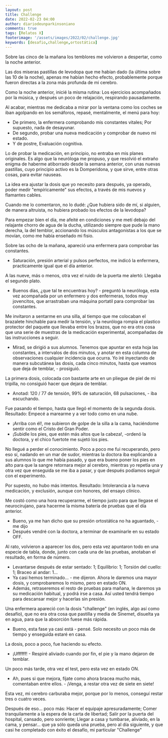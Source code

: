 ```yaml
---
layout: post
title: Challenge
date: 2022-02-23 04:00
author: diariodeunparkinsoniano
comments: true
tags: [Relatos X]
footerimage: '/assets/images/2022/02/challenge.jpg'
keywords: [desafio,challenge,ortostática]
---
```


Sobre las cinco de la mañana los temblores me volvieron a despertar, como la noche anterior.

Las dos miseras pastillas de levodopa que me habían dado (la última sobre las 10 de la noche), apenas me habían hecho efecto, probablemente porque fueron directas a la zona más profunda de mi cerebro.

Como la noche anterior, inicié la misma rutina: Los ejercicios acompañados por la música, y después un poco de relajación, respirando pausadamente.

Al acabar, mientras me dedicaba a mirar por la ventana como los coches se iban agolpando en los semáforos, repasé, mentalmente, el menú para hoy:

- De primero, la enfermera comprobando mis constantes vitales; Por supuesto, nada de desayunar.
- De segundo, probar una nueva medicación y comprobar de nuevo mi estado.
- Y de postre, Evaluación cognitiva.

Lo de probar la medicación, en principio, no entraba en mis planes originales. Es algo que la neuróloga me propuso, y que resolvió el extraño enigma de haberme atiborrado desde la semana anterior, con unas nuevas pastillas, cuyo principio activo es la Domperidona, y que sirve, entre otras cosas, para evitar nauseas.

La idea era ajustar la dosis que yo necesito para después, ya operado, poder medir "empíricamente" sus efectos, a través de mis nuevos y flamantes cables.

Cuando me lo comentaron, no lo dudé: ¿Que hubiera sido de mí, si alguien, de manera altruista, no hubiera probado los efectos de la levodopa?

Para empezar bien el día, me afeité en condiciones y me metí debajo del relajante chorro de agua de la ducha, utilizando siempre que pude la mano derecha, la del temblor, accionando los músculos antagonistas a los que se movían, como me había enseñado mi fisio.

Sobre las ocho de la mañana, apareció una enfermera para comprobar las constantes.

- Saturación, presión arterial y pulsos perfectos, me indicó la enfermera, practicamente igual que el día anterior.

A las nueve, más o menos, otra vez el ruido de la puerta me alertó: Llegaba el segundo plato.

- Buenos días, ¿que tal te encuentras hoy? - preguntó la neuróloga, esta vez acompañada por un enfermero y dos enfermeras, todos muy jovencitos, que arrastraban una máquina portatil para comprobar las constantes.

Me invitaron a sentarme en una silla, al tiempo que me colocaban el brazalete hinchable para medir la tensión, y la neuróloga rompía el plastico protector del paquete que llevaba entre los brazos, que no era otra cosa que una serie de muestras de la medicación experimental, acompañadas de las instrucciones a seguir.

- Mirad, se dirigió a sus alumnos. Tenemos que apuntar en esta hoja las constantes, a intervalos de dos minutos, y anotar en esta columna de observaciones cualquier incidencia que ocurra. Yo iré inyectando de manera subcutánea las dosis, cada cinco minutos, hasta que veamos que deja de temblar, - prosiguió.

La primera dosis, colocada con bastante arte en un pliegue de piel de mi tripilla, no consiguió hacer que dejara de temblar.

- Anotad: 120 / 77 de tensión, 99% de saturación, 68 pulsaciones, - iba escuchando.

Fue pasando el tiempo, hasta que llegó el momento de la segunda dosis. Resultado: Empecé a marearme y a ver todo como en una nube.

- ¡Arriba con él!, me subieron de golpe de la silla a la cama, haciéndome sentir como el Cristo del Gran Poder.
- ¡Subidle los pies, que estén más altos que la cabeza!, -ordenó la doctora, y el chico fuertote me sujetó los pies.

No llegué a perder el conocimiento. Poco a poco me fui recuperando, pero eso sí, nadando en un mar de sudor, mientras la doctora iba explicando a sus alumnos lo que me había pasado, y que era bueno poner los pies en alto para que la sangre retornara mejor al cerebro, mientras yo repetía una y otra vez que enseguida se me iba a pasar, y que después podíamos seguir con el experimento.

Por supesto, no hubo más intentos. Resultado: Intolerancia a la nueva medicación, y exclusión, aunque con honores, del ensayo clínico.

Me costó como una hora recuperarme, el tiempo justo para que llegase el neurocirujano, para hacerme la misma batería de pruebas que el día anterior.

- Bueno, ya me han dicho que su presión ortostática no ha aguantado, - me dijo
- Después vendré con la doctora, a terminar de examinarle en su estado OFF.

Al rato, volvieron a aparecer los dos, pero esta vez apuntaron todo en una especie de tabla, donde, junto con cada una de las pruebas, anotaban el resultado, en forma de número.

- Levantarse después de estar sentado: 1; Equilibrio: 1; Torsión del cuello: 1; Braceo al andar: 1...
- Ya casi hemos terminado... - me dijeron. Ahora le daremos una mayor dosis, y comprobaremos lo mismo, pero en estado ON.
- Además, retraseremos el resto de pruebas para mañana, le daremos ya su medicación habitual, y podrá irse a casa. Así usted tendrá tiempo para descansar mejor y hacerlas sin presión.

Una enfermera apareció con la dosis "challenge" (en inglés, algo así como desafío), que no era otra cosa que pastilla y media de Sinemet, disuelta ya en agua, para que la absorción fuese más rápida.

- Bueno, esta fase ya casi está - pensé. Solo necesito un poco más de tiempo y enseguida estaré en casa.

La dosis, poco a poco, fue haciendo su efecto.

- ¡Uffffff! - Respiré aliviado cuando por fin, el pie y la mano dejaron de temblar.

Un poco más tarde, otra vez el test, pero esta vez en estado ON.

- Ah, pues si que mejora, fíjate como ahora bracea mucho más, comentaban entre ellos. - ¡Venga, a restar otra vez de siete en siete!

Esta vez, mi cerebro carburaba mejor, porque por lo menos, conseguí restar tres o cuatro veces.

Después de eso... poco más: Hacer el equipaje apresuradamente; Comer tranquilamente a la espera de la carta de libertad; Salir por la puerta del hospital, cansado, pero sonriente; Llegar a casa y tumbarse, aliviado, en la cama, y pensar... que ya sólo queda una prueba, pero al día siguiente, y que casi he completado con éxito el desafío, mi particular "Challenge"
